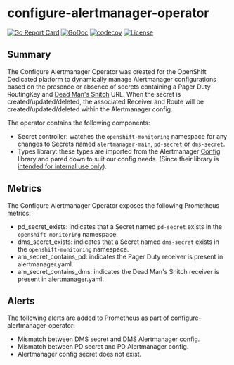 # configure-alertmanager-operator

[![Go Report Card](https://goreportcard.com/badge/github.com/openshift/configure-alertmanager-operator)](https://goreportcard.com/report/github.com/openshift/configure-alertmanager-operator)
[![GoDoc](https://godoc.org/github.com/openshift/configure-alertmanager-operator?status.svg)](https://godoc.org/github.com/openshift/configure-alertmanager-operator)
[![codecov](https://codecov.io/gh/openshift/configure-alertmanager-operator/branch/master/graph/badge.svg)](https://codecov.io/gh/openshift/configure-alertmanager-operator)
[![License](https://img.shields.io/:license-apache-blue.svg)](http://www.apache.org/licenses/LICENSE-2.0.html)

## Summary
The Configure Alertmanager Operator was created for the OpenShift Dedicated platform to dynamically manage Alertmanager configurations based on the presence or absence of secrets containing a Pager Duty RoutingKey and [Dead Man's Snitch](https://deadmanssnitch.com) URL. When the secret is created/updated/deleted, the associated Receiver and Route will be created/updated/deleted within the Alertmanager config.

The operator contains the following components:

* Secret controller: watches the `openshift-monitoring` namespace for any changes to Secrets named `alertmanager-main`, `pd-secret` or `dms-secret`.
* Types library: these types are imported from the Alertmanager [Config](https://github.com/prometheus/alertmanager/blob/master/config/config.go) library and pared down to suit our config needs. (Since their library is [intended for internal use only](https://github.com/prometheus/alertmanager/pull/1804#issuecomment-482038079)).


## Metrics
The Configure Alertmanager Operator exposes the following Prometheus metrics:

* pd_secret_exists: indicates that a Secret named `pd-secret` exists in the `openshift-monitoring` namespace.
* dms_secret_exists: indicates that a Secret named `dms-secret` exists in the `openshift-monitoring` namespace.
* am_secret_contains_pd: indicates the Pager Duty receiver is present in alertmanager.yaml.
* am_secret_contains_dms: indicates the Dead Man's Snitch receiver is present in alertmanager.yaml.

## Alerts
The following alerts are added to Prometheus as part of configure-alertmanager-operator:
* Mismatch between DMS secret and DMS Alertmanager config.
* Mismatch between PD secret and PD Alertmanager config.
* Alertmanager config secret does not exist.
